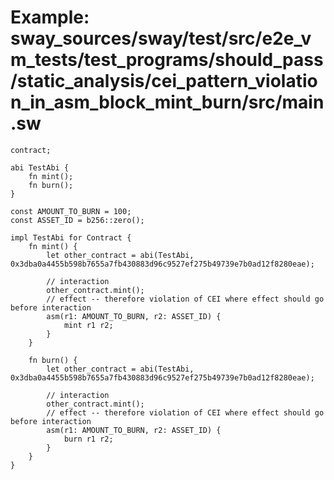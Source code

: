 # Example: sway_sources/sway/test/src/e2e_vm_tests/test_programs/should_pass/static_analysis/cei_pattern_violation_in_asm_block_mint_burn/src/main.sw

```sway
contract;

abi TestAbi {
    fn mint();
    fn burn();
}

const AMOUNT_TO_BURN = 100;
const ASSET_ID = b256::zero();

impl TestAbi for Contract {
    fn mint() {
        let other_contract = abi(TestAbi, 0x3dba0a4455b598b7655a7fb430883d96c9527ef275b49739e7b0ad12f8280eae);

        // interaction
        other_contract.mint();
        // effect -- therefore violation of CEI where effect should go before interaction
        asm(r1: AMOUNT_TO_BURN, r2: ASSET_ID) {
            mint r1 r2;
        }
    }

    fn burn() {
        let other_contract = abi(TestAbi, 0x3dba0a4455b598b7655a7fb430883d96c9527ef275b49739e7b0ad12f8280eae);

        // interaction
        other_contract.mint();
        // effect -- therefore violation of CEI where effect should go before interaction
        asm(r1: AMOUNT_TO_BURN, r2: ASSET_ID) {
            burn r1 r2;
        }
    }
}

```
